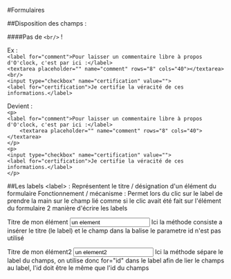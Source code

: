 #Formulaires

##Disposition des champs :

####Pas de `<br/>` !  

Ex :   
`<label for="comment">Pour laisser un commentaire libre à propos d'O'clock, c'est par ici :</label>`    
`<textarea placeholder="" name="comment" rows="8" cols="40"></textarea>`  
`<br/>`   
`<input type="checkbox" name="certification" value="">`  
`<label for="certification">Je certifie la véracité de ces informations.</label>`  

Devient :  
`<p>`  
    `<label for="comment">Pour laisser un commentaire libre à propos d'O'clock, c'est par ici :</label>`  
`    <textarea placeholder="" name="comment" rows="8" cols="40"></textarea>`  
`</p>`  
`<p>`  
    `<input type="checkbox" name="certification" value="">`  
     `<label for="certification">Je certifie la véracité de ces informations.</label>`  
`</p>`  

##Les labels 
&lt;label&gt; : Représentent le titre / désignation d'un élément du formulaire
Fonctionnement / mécanisme : Permet lors du clic sur le label de prendre la main sur le champ lié comme si le clic 
avait été fait sur l'élément du formulaire
2 manière d'écrire les labels

<label>
Titre de mon élément 
<input type="text" name="mon_element" value="un element" id="id_du_champ"/>
</label>
Ici la méthode consiste a insérer le titre (le label) et le champ dans la balise <label> le parametre id n'est pas utilisé 

<label for="id_du_champ2">Titre de mon élément2</label>
<input type="text" name="mon_element2" value="un element2" id="id_du_champ2"/>
Ici la méthode sépare le label du champs, on utilise donc for="id" dans le label afin de lier le champs au label, l'id doit être
le même que l'id du champs
